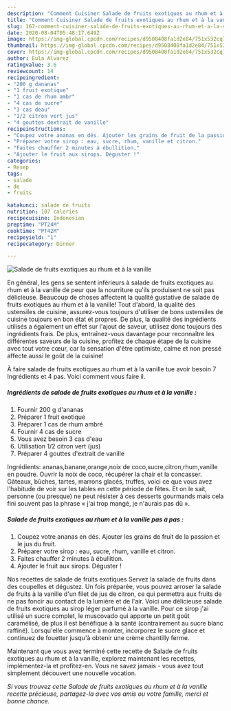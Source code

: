 ```yaml
---
description: "Comment Cuisiner Salade de fruits exotiques au rhum et à la vanille"
title: "Comment Cuisiner Salade de fruits exotiques au rhum et à la vanille"
slug: 167-comment-cuisiner-salade-de-fruits-exotiques-au-rhum-et-a-la-vanille
date: 2020-08-04T05:48:17.649Z
image: https://img-global.cpcdn.com/recipes/d9508408fa1d2e84/751x532cq70/salade-de-fruits-exotiques-au-rhum-et-a-la-vanille-photo-principale-de-la-recette.jpg
thumbnail: https://img-global.cpcdn.com/recipes/d9508408fa1d2e84/751x532cq70/salade-de-fruits-exotiques-au-rhum-et-a-la-vanille-photo-principale-de-la-recette.jpg
cover: https://img-global.cpcdn.com/recipes/d9508408fa1d2e84/751x532cq70/salade-de-fruits-exotiques-au-rhum-et-a-la-vanille-photo-principale-de-la-recette.jpg
author: Eula Alvarez
ratingvalue: 3.6
reviewcount: 14
recipeingredient:
- "200 g dananas"
- "1 fruit exotique"
- "1 cas de rhum ambr"
- "4 cas de sucre"
- "3 cas deau"
- "1/2 citron vert jus"
- "4 gouttes dextrait de vanille"
recipeinstructions:
- "Coupez votre ananas en dés. Ajouter les grains de fruit de la passion et le jus du fruit."
- "Préparer votre sirop : eau, sucre, rhum, vanille et citron."
- "Faites chauffer 2 minutes à ébullition."
- "Ajouter le fruit aux sirops. Déguster !"
categories:
- Resep
tags:
- salade
- de
- fruits

katakunci: salade de fruits 
nutrition: 107 calories
recipecuisine: Indonesian
preptime: "PT24M"
cooktime: "PT42M"
recipeyield: "1"
recipecategory: Dinner

---
```



![Salade de fruits exotiques au rhum et à la vanille](https://img-global.cpcdn.com/recipes/d9508408fa1d2e84/751x532cq70/salade-de-fruits-exotiques-au-rhum-et-a-la-vanille-photo-principale-de-la-recette.jpg)

En général, les gens se sentent inférieurs à salade de fruits exotiques au rhum et à la vanille de peur que la nourriture qu'ils produisent ne soit pas délicieuse. Beaucoup de choses affectent la qualité gustative de salade de fruits exotiques au rhum et à la vanille! Tout d'abord, la qualité des ustensiles de cuisine, assurez-vous toujours d'utiliser de bons ustensiles de cuisine toujours en bon état et propres. De plus, la qualité des ingrédients utilisés a également un effet sur l'ajout de saveur, utilisez donc toujours des ingrédients frais. De plus, entraînez-vous davantage pour reconnaître les différentes saveurs de la cuisine, profitez de chaque étape de la cuisine avec tout votre cœur, car la sensation d'être optimiste, calme et non pressé affecte aussi le goût de la cuisine!

<!--inarticleads1-->

À faire salade de fruits exotiques au rhum et à la vanille tue avoir besoin 7 Ingrédients et 4 pas. Voici comment vous faire il.

##### Ingrédients de salade de fruits exotiques au rhum et à la vanille :

1. Fournir 200 g d&#39;ananas
1. Préparer 1 fruit exotique
1. Préparer 1 cas de rhum ambré
1. Fournir 4 cas de sucre
1. Vous avez besoin 3 cas d&#39;eau
1. Utilisation 1/2 citron vert (jus)
1. Préparer 4 gouttes d&#39;extrait de vanille


Ingrédients: ananas,banane,orange,noix de coco,sucre,citron,rhum,vanille en poudre. Ouvrir la noix de coco, récupérer la chair et la concasser. Gâteaux, bûches, tartes, marrons glacés, truffes, voici ce que vous avez l&#39;habitude de voir sur les tables en cette période de fêtes. Et on le sait, personne (ou presque) ne peut résister à ces desserts gourmands mais cela fini souvent pas la phrase « j&#39;ai trop mangé, je n&#39;aurais pas dû ». 

<!--inarticleads2-->

##### Salade de fruits exotiques au rhum et à la vanille pas à pas :

1. Coupez votre ananas en dés. Ajouter les grains de fruit de la passion et le jus du fruit.
1. Préparer votre sirop : eau, sucre, rhum, vanille et citron.
1. Faites chauffer 2 minutes à ébullition.
1. Ajouter le fruit aux sirops. Déguster !


Nos recettes de salade de fruits exotiques Servez la salade de fruits dans des coupelles et dégustez. Un fois préparée, vous pouvez arroser la salade de fruits à la vanille d&#39;un filet de jus de citron, ce qui permettra aux fruits de ne pas foncir au contact de la lumière et de l&#39;air. Voici une délicieuse salade de fruits exotiques au sirop léger parfumé à la vanille. Pour ce sirop j&#39;ai utilisé un sucre complet, le muscovado qui apporte un petit goût caramélisé, de plus il est bénéfique à la santé (contrairement au sucre blanc raffiné). Lorsqu&#39;elle commence à monter, incorporez le sucre glace et continuez de fouetter jusqu&#39;à obtenir une crème chantilly ferme. 

<!--inarticleads1-->

<p>
Maintenant que vous avez terminé cette recette de Salade de fruits exotiques au rhum et à la vanille, explorez maintenant les recettes, implémentez-la et profitez-en. Vous ne savez jamais - vous avez tout simplement découvert une nouvelle vocation.
</p>

<p>
<i>Si vous trouvez cette Salade de fruits exotiques au rhum et à la vanille recette précieuse, partagez-la avec vos amis ou votre famille, merci et bonne chance.</i>
</p>
